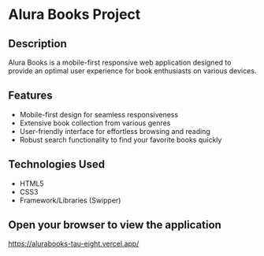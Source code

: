 # Alura Books Project

## Description
Alura Books is a mobile-first responsive web application designed to provide an optimal user experience for book enthusiasts on various devices.

## Features
- Mobile-first design for seamless responsiveness
- Extensive book collection from various genres
- User-friendly interface for effortless browsing and reading
- Robust search functionality to find your favorite books quickly

## Technologies Used
- HTML5
- CSS3
- Framework/Libraries (Swipper)

## Open your browser to view the application
https://alurabooks-tau-eight.vercel.app/
